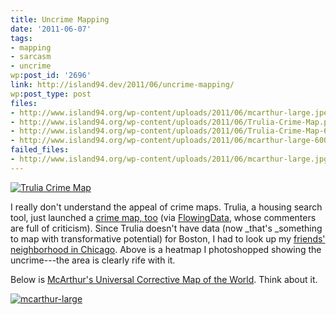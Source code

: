 ```yaml
---
title: Uncrime Mapping
date: '2011-06-07'
tags:
- mapping
- sarcasm
- uncrime
wp:post_id: '2696'
link: http://island94.dev/2011/06/uncrime-mapping/
wp:post_type: post
files:
- http://www.island94.org/wp-content/uploads/2011/06/mcarthur-large.jpeg
- http://www.island94.org/wp-content/uploads/2011/06/Trulia-Crime-Map.png
- http://www.island94.org/wp-content/uploads/2011/06/Trulia-Crime-Map-600x391.png
- http://www.island94.org/wp-content/uploads/2011/06/mcarthur-large-600x401.jpg
failed_files:
- http://www.island94.org/wp-content/uploads/2011/06/mcarthur-large.jpg
---
```




  [ ![](http://www.island94.org/wp-content/uploads/2011/06/Trulia-Crime-Map-600x391.png "Trulia Crime Map") ](http://www.island94.org/wp-content/uploads/2011/06/Trulia-Crime-Map.png)

I really don't understand the appeal of crime maps. Trulia, a housing search tool, just launched a [crime map, too](http://www.trulia.com/crime/) (via [FlowingData](http://flowingdata.com/2011/06/02/trulia-crime-map-helps-you-find-safe-living-places/), whose commenters are full of criticism). Since Trulia doesn't have data (now _that's _something to map with transformative potential) for Boston, I had to look up my [friends' neighborhood in Chicago](http://www.trulia.com/crime/#!cook-il/15/41.90543,-87.68471/Chicago,IL,Humboldt_Park/). Above is a heatmap I photoshopped showing the uncrime---the area is clearly rife with it.

Below is [McArthur's Universal Corrective Map of the World](http://www.odt.org/southupmaps.htm). Think about it.

[ ![](http://www.island94.org/wp-content/uploads/2011/06/mcarthur-large-600x401.jpg "mcarthur-large") ](http://www.island94.org/wp-content/uploads/2011/06/mcarthur-large.jpeg)